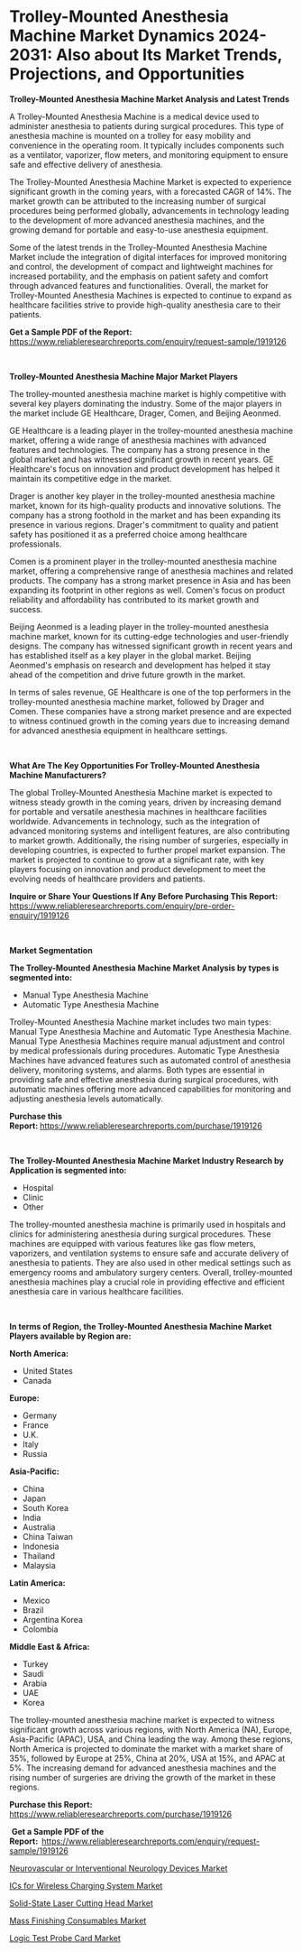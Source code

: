 <p><h1>Trolley-Mounted Anesthesia Machine Market Dynamics 2024-2031: Also about Its Market Trends, Projections, and Opportunities</h1></p><p><strong>Trolley-Mounted Anesthesia Machine Market Analysis and Latest Trends</strong></p>
<p><p>A Trolley-Mounted Anesthesia Machine is a medical device used to administer anesthesia to patients during surgical procedures. This type of anesthesia machine is mounted on a trolley for easy mobility and convenience in the operating room. It typically includes components such as a ventilator, vaporizer, flow meters, and monitoring equipment to ensure safe and effective delivery of anesthesia.</p><p>The Trolley-Mounted Anesthesia Machine Market is expected to experience significant growth in the coming years, with a forecasted CAGR of 14%. The market growth can be attributed to the increasing number of surgical procedures being performed globally, advancements in technology leading to the development of more advanced anesthesia machines, and the growing demand for portable and easy-to-use anesthesia equipment.</p><p>Some of the latest trends in the Trolley-Mounted Anesthesia Machine Market include the integration of digital interfaces for improved monitoring and control, the development of compact and lightweight machines for increased portability, and the emphasis on patient safety and comfort through advanced features and functionalities. Overall, the market for Trolley-Mounted Anesthesia Machines is expected to continue to expand as healthcare facilities strive to provide high-quality anesthesia care to their patients.</p></p>
<p><strong>Get a Sample PDF of the Report:&nbsp;</strong> <a href="https://www.reliableresearchreports.com/enquiry/request-sample/1919126">https://www.reliableresearchreports.com/enquiry/request-sample/1919126</a></p>
<p>&nbsp;</p>
<p><strong>Trolley-Mounted Anesthesia Machine Major Market Players</strong></p>
<p><p>The trolley-mounted anesthesia machine market is highly competitive with several key players dominating the industry. Some of the major players in the market include GE Healthcare, Drager, Comen, and Beijing Aeonmed. </p><p>GE Healthcare is a leading player in the trolley-mounted anesthesia machine market, offering a wide range of anesthesia machines with advanced features and technologies. The company has a strong presence in the global market and has witnessed significant growth in recent years. GE Healthcare's focus on innovation and product development has helped it maintain its competitive edge in the market.</p><p>Drager is another key player in the trolley-mounted anesthesia machine market, known for its high-quality products and innovative solutions. The company has a strong foothold in the market and has been expanding its presence in various regions. Drager's commitment to quality and patient safety has positioned it as a preferred choice among healthcare professionals.</p><p>Comen is a prominent player in the trolley-mounted anesthesia machine market, offering a comprehensive range of anesthesia machines and related products. The company has a strong market presence in Asia and has been expanding its footprint in other regions as well. Comen's focus on product reliability and affordability has contributed to its market growth and success.</p><p>Beijing Aeonmed is a leading player in the trolley-mounted anesthesia machine market, known for its cutting-edge technologies and user-friendly designs. The company has witnessed significant growth in recent years and has established itself as a key player in the global market. Beijing Aeonmed's emphasis on research and development has helped it stay ahead of the competition and drive future growth in the market.</p><p>In terms of sales revenue, GE Healthcare is one of the top performers in the trolley-mounted anesthesia machine market, followed by Drager and Comen. These companies have a strong market presence and are expected to witness continued growth in the coming years due to increasing demand for advanced anesthesia equipment in healthcare settings.</p></p>
<p>&nbsp;</p>
<p><strong>What Are The Key Opportunities For Trolley-Mounted Anesthesia Machine Manufacturers?</strong></p>
<p><p>The global Trolley-Mounted Anesthesia Machine market is expected to witness steady growth in the coming years, driven by increasing demand for portable and versatile anesthesia machines in healthcare facilities worldwide. Advancements in technology, such as the integration of advanced monitoring systems and intelligent features, are also contributing to market growth. Additionally, the rising number of surgeries, especially in developing countries, is expected to further propel market expansion. The market is projected to continue to grow at a significant rate, with key players focusing on innovation and product development to meet the evolving needs of healthcare providers and patients.</p></p>
<p><strong>Inquire or Share Your Questions If Any Before Purchasing This Report:</strong> <a href="https://www.reliableresearchreports.com/enquiry/pre-order-enquiry/1919126">https://www.reliableresearchreports.com/enquiry/pre-order-enquiry/1919126</a></p>
<p>&nbsp;</p>
<p><strong>Market Segmentation</strong></p>
<p><strong>The Trolley-Mounted Anesthesia Machine Market Analysis by types is segmented into:</strong></p>
<p><ul><li>Manual Type Anesthesia Machine</li><li>Automatic Type Anesthesia Machine</li></ul></p>
<p><p>Trolley-Mounted Anesthesia Machine market includes two main types: Manual Type Anesthesia Machine and Automatic Type Anesthesia Machine. Manual Type Anesthesia Machines require manual adjustment and control by medical professionals during procedures. Automatic Type Anesthesia Machines have advanced features such as automated control of anesthesia delivery, monitoring systems, and alarms. Both types are essential in providing safe and effective anesthesia during surgical procedures, with automatic machines offering more advanced capabilities for monitoring and adjusting anesthesia levels automatically.</p></p>
<p><strong>Purchase this Report:&nbsp;</strong><a href="https://www.reliableresearchreports.com/purchase/1919126">https://www.reliableresearchreports.com/purchase/1919126</a></p>
<p>&nbsp;</p>
<p><strong>The Trolley-Mounted Anesthesia Machine Market Industry Research by Application is segmented into:</strong></p>
<p><ul><li>Hospital</li><li>Clinic</li><li>Other</li></ul></p>
<p><p>The trolley-mounted anesthesia machine is primarily used in hospitals and clinics for administering anesthesia during surgical procedures. These machines are equipped with various features like gas flow meters, vaporizers, and ventilation systems to ensure safe and accurate delivery of anesthesia to patients. They are also used in other medical settings such as emergency rooms and ambulatory surgery centers. Overall, trolley-mounted anesthesia machines play a crucial role in providing effective and efficient anesthesia care in various healthcare facilities.</p></p>
<p>&nbsp;</p>
<p><strong>In terms of Region, the Trolley-Mounted Anesthesia Machine Market Players available by Region are:</strong></p>
<p>
    <p> <strong> North America: </strong>
        <ul>
            <li>United States</li>
            <li>Canada</li>
        </ul>
        </p> 
    <p> <strong> Europe: </strong>
        <ul>
            <li>Germany</li>
            <li>France</li>
            <li>U.K.</li>
            <li>Italy</li>
            <li>Russia</li>
        </ul>
        </p> 
    <p> <strong> Asia-Pacific: </strong>
        <ul>
            <li>China</li>
            <li>Japan</li>
            <li>South Korea</li>
            <li>India</li>
            <li>Australia</li>
            <li>China Taiwan</li>
            <li>Indonesia</li>
            <li>Thailand</li>
            <li>Malaysia</li>
        </ul>
        </p> 
    <p> <strong> Latin America: </strong>
        <ul>
            <li>Mexico</li>
            <li>Brazil</li>
            <li>Argentina Korea</li>
            <li>Colombia</li>
        </ul>
        </p> 
    <p> <strong> Middle East & Africa: </strong>
        <ul>
            <li>Turkey</li>
            <li>Saudi</li>
            <li>Arabia</li>
            <li>UAE</li>
            <li>Korea</li>
        </ul>
    </p>
    </p>
<p><p>The trolley-mounted anesthesia machine market is expected to witness significant growth across various regions, with North America (NA), Europe, Asia-Pacific (APAC), USA, and China leading the way. Among these regions, North America is projected to dominate the market with a market share of 35%, followed by Europe at 25%, China at 20%, USA at 15%, and APAC at 5%. The increasing demand for advanced anesthesia machines and the rising number of surgeries are driving the growth of the market in these regions.</p></p>
<p><strong>Purchase this Report: </strong><a href="https://www.reliableresearchreports.com/purchase/1919126">https://www.reliableresearchreports.com/purchase/1919126</a></p>
<p>&nbsp;<strong>Get a Sample PDF of the Report:&nbsp;&nbsp;</strong><a href="https://www.reliableresearchreports.com/enquiry/request-sample/1919126">https://www.reliableresearchreports.com/enquiry/request-sample/1919126</a></p>
<p><strong></strong></p>
<p><p><a href="https://scarlet-rocket-c63.notion.site/Neurovascular-or-Interventional-Neurology-Devices-Market-Centers-on-Aspects-such-as-Market-Growth-M-9d2cc8d298354539a75112b285972862">Neurovascular or Interventional Neurology Devices Market</a></p><p><a href="https://fearless-okapi-6c8.notion.site/ICs-for-Wireless-Charging-System-Market-Share-Market-New-Trends-Analysis-Report-By-Type-By-Applic-19a6d755520543638f40a562fb94f0ad">ICs for Wireless Charging System Market</a></p><p><a href="https://github.com/jsmusil/Market-Research-Report-List-2/blob/main/solid-state-laser-cutting-head-market.md">Solid-State Laser Cutting Head Market</a></p><p><a href="https://view.publitas.com/reportprime-1/mass-finishing-consumables-market-size-evaluating-its-market-trends-growth-and-projections-2024-2031/">Mass Finishing Consumables Market</a></p><p><a href="https://view.publitas.com/reportprime-1/logic-test-probe-card-market-share-market-new-trends-analysis-report-by-type-by-application-by-end-use-by-region-and-segment-forecasts-2024-2031/">Logic Test Probe Card Market</a></p></p>